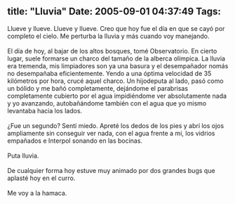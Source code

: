 title: "Lluvia"
Date: 2005-09-01 04:37:49
Tags: 
---
Llueve y llueve. Llueve y llueve. Creo que hoy fue el día en que se
cayó por completo el cielo. Me perturba la lluvia y más cuando voy
manejando.<br/><br/>
El día de hoy, al bajar de los altos bosques, tomé Observatorio. En
cierto lugar, suele formarse un charco del tamaño de la alberca
olímpica. La lluvia era tremenda, mis limpiadores son ya una basura y
el desempañador nomás no desempañaba eficientemente. Yendo a una óptima
velocidad de 35 kilómetros por hora, crucé aquel charco. Un hijodeputa
al lado, pasó como un bólido y me bañó completamente, dejándome el
parabrisas completamente cubierto por el agua impidiéndome ver
absolutamente nada y yo avanzando, autobañándome también con el agua
que yo mismo levantaba hacia los lados.<br/><br/>
¿Fue un segundo? Sentí miedo. Apreté los dedos de los pies y abrí los
ojos ampliamente sin conseguir ver nada, con el agua frente a mí, los
vidrios empañados e Interpol sonando en las bocinas.<br/><br/>
Puta lluvia.<br/><br/>
De cualquier forma hoy estuve muy animado por dos grandes bugs que aplasté hoy en el curro.<br/><br/>
Me voy a la hamaca.<br/><br/><br/><br/>
